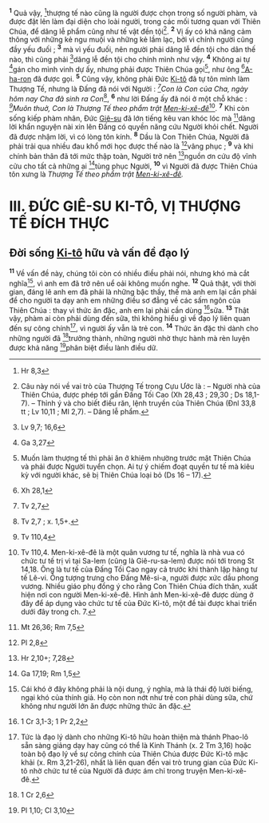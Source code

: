 <sup><b>1</b></sup> Quả vậy, [^1*]thượng tế nào cũng là người được chọn trong số người phàm, và được đặt lên làm đại diện cho loài người, trong các mối tương quan với Thiên Chúa, để dâng lễ phẩm cũng như tế vật đền tội[^1]. <sup><b>2</b></sup> Vị ấy có khả năng cảm thông với những kẻ ngu muội và những kẻ lầm lạc, bởi vì chính người cũng đầy yếu đuối ; <sup><b>3</b></sup> mà vì yếu đuối, nên người phải dâng lễ đền tội cho dân thế nào, thì cũng phải [^2*]dâng lễ đền tội cho chính mình như vậy. <sup><b>4</b></sup> Không ai tự [^3*]gán cho mình vinh dự ấy, nhưng phải được Thiên Chúa gọi[^2], như ông [^4*][A-ha-ron]() đã được gọi. <sup><b>5</b></sup> Cũng vậy, không phải Đức [Ki-tô]() đã tự tôn mình làm Thượng Tế, nhưng là Đấng đã nói với Người : *[^5*]Con là Con của Cha, ngày hôm nay Cha đã sinh ra Con*[^3], <sup><b>6</b></sup> như lời Đấng ấy đã nói ở một chỗ khác : *[^6*]Muôn thuở, Con là Thượng Tế theo phẩm trật [Men-ki-xê-đê]()*[^4]. <sup><b>7</b></sup> Khi còn sống kiếp phàm nhân, Đức [Giê-su]() đã lớn tiếng kêu van khóc lóc mà [^7*]dâng lời khẩn nguyện nài xin lên Đấng có quyền năng cứu Người khỏi chết. Người đã được nhậm lời, vì có lòng tôn kính. <sup><b>8</b></sup> Dầu là Con Thiên Chúa, Người đã phải trải qua nhiều đau khổ mới học được thế nào là [^8*]vâng phục ; <sup><b>9</b></sup> và khi chính bản thân đã tới mức thập toàn, Người trở nên [^9*]nguồn ơn cứu độ vĩnh cửu cho tất cả những ai [^10*]tùng phục Người, <sup><b>10</b></sup> vì Người đã được Thiên Chúa tôn xưng là *Thượng Tế theo phẩm trật [Men-ki-xê-đê]().*


# III. ĐỨC GIÊ-SU KI-TÔ, VỊ THƯỢNG TẾ ĐÍCH THỰC

## Đời sống [Ki-tô]() hữu và vấn đề đạo lý
<sup><b>11</b></sup> Về vấn đề này, chúng tôi còn có nhiều điều phải nói, nhưng khó mà cắt nghĩa[^5], vì anh em đã trở nên uể oải không muốn nghe. <sup><b>12</b></sup> Quả thật, với thời gian, đáng lẽ anh em đã phải là những bậc thầy, thế mà anh em lại cần phải để cho người ta dạy anh em những điều sơ đẳng về các sấm ngôn của Thiên Chúa : thay vì thức ăn đặc, anh em lại phải cần dùng [^11*]sữa. <sup><b>13</b></sup> Thật vậy, phàm ai còn phải dùng đến sữa, thì không hiểu gì về đạo lý liên quan đến sự công chính[^6], vì người ấy vẫn là trẻ con. <sup><b>14</b></sup> Thức ăn đặc thì dành cho những người đã [^12*]trưởng thành, những người nhờ thực hành mà rèn luyện được khả năng [^13*]phân biệt điều lành điều dữ.

[^1]: Câu này nói về vai trò của Thượng Tế trong Cựu Ước là : – Người nhà của Thiên Chúa, được phép tới gần Đấng Tối Cao (Xh 28,43 ; 29,30 ; Ds 18,1-7). – Thỉnh ý và cho biết điều răn, lệnh truyền của Thiên Chúa (Đnl 33,8 tt ; Lv 10,11 ; Ml 2,7). – Dâng lễ phẩm.
[^2]: Muốn làm thượng tế thì phải ăn ở khiêm nhường trước mặt Thiên Chúa và phải được Người tuyển chọn. Ai tự ý chiếm đoạt quyền tư tế mà kiêu kỳ với người khác, sẽ bị Thiên Chúa loại bỏ (Ds 16 – 17).
[^3]: Tv 2,7 ; x. 1,5+.
[^4]: Tv 110,4. Men-ki-xê-đê là một quân vương tư tế, nghĩa là nhà vua có chức tư tế trị vì tại Sa-lem (cũng là Giê-ru-sa-lem) được nói tới trong St 14,18. Ông là tư tế của Đấng Tối Cao ngay cả trước khi thành lập hàng tư tế Lê-vi. Ông tượng trưng cho Đấng Mê-si-a, người được xức dầu phong vương. Nhiều giáo phụ đồng ý cho rằng Con Thiên Chúa đích thân, xuất hiện nơi con người Men-ki-xê-đê. Hình ảnh Men-ki-xê-đê được dùng ở đây để áp dụng vào chức tư tế của Đức Ki-tô, một đề tài được khai triển dưới đây trong ch. 7.
[^5]: Cái khó ở đây không phải là nội dung, ý nghĩa, mà là thái độ lười biếng, ngại khó của thính giả. Họ còn non nớt như trẻ con phải dùng sữa, chứ không như người lớn ăn được những thức ăn đặc.
[^6]: Tức là đạo lý dành cho những Ki-tô hữu hoàn thiện mà thánh Phao-lô sẵn sàng giảng dạy hay cũng có thể là Kinh Thánh (x. 2 Tm 3,16) hoặc toàn bộ đạo lý về sự công chính của Thiên Chúa được Đức Ki-tô mặc khải (x. Rm 3,21-26), nhất là liên quan đến vai trò trung gian của Đức Ki-tô nhờ chức tư tế của Người đã được ám chỉ trong truyện Men-ki-xê-đê.
[^1*]: Hr 8,3
[^2*]: Lv 9,7; 16,6
[^3*]: Ga 3,27
[^4*]: Xh 28,1
[^5*]: Tv 2,7
[^6*]: Tv 110,4
[^7*]: Mt 26,36; Rm 7,5
[^8*]: Pl 2,8
[^9*]: Hr 2,10+; 7,28
[^10*]: Ga 17,19; Rm 1,5
[^11*]: 1 Cr 3,1-3; 1 Pr 2,2
[^12*]: 1 Cr 2,6
[^13*]: Pl 1,10; Cl 3,10